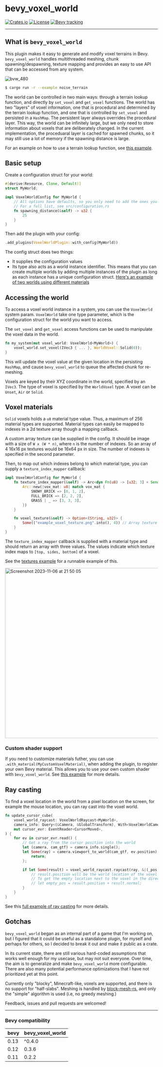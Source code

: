 # bevy_voxel_world

[![Crates.io](https://img.shields.io/crates/v/bevy_voxel_world.svg)](https://crates.io/crates/bevy_voxel_world)
[![License](https://img.shields.io/badge/license-MIT%2FApache-blue.svg)](https://github.com/bevyengine/bevy#license)
[![Bevy tracking](https://img.shields.io/badge/Bevy%20tracking-released%20version-lightblue)](https://github.com/bevyengine/bevy/blob/main/docs/plugins_guidelines.md#main-branch-tracking)

---

## What is `bevy_voxel_world`

This plugin makes it easy to generate and modify voxel terrains in Bevy. `bevy_voxel_world` handles multithreaded meshing, chunk spawning/despawning, texture mapping and provides an easy to use API that can be accessed from any system.

![bvw_480](https://github.com/splashdust/bevy_voxel_world/assets/428824/98d25cd1-0a6c-4618-b0de-0e16ca5af636)

```bash
$ cargo run -r --example noise_terrain
```

The world can be controlled in two main ways: through a terrain lookup function, and directly by `set_voxel` and `get_voxel` functions. The world has two "layers" of voxel information, one that is procedural and determined by the terrain lookup function, and one that is controlled by `set_voxel` and persisted in a `HashMap`. The persistent layer always overrides the procedural layer. This way, the world can be infinitely large, but we only need to store information about voxels that are deliberately changed. In the current implementation, the proceduaral layer is cached for spawned chunks, so it may still use a lot of memory if the spawning distance is large.

For an example on how to use a terrain lookup function, see [this example](https://github.com/splashdust/bevy_voxel_world/blob/main/examples/noise_terrain.rs).

## Basic setup

Create a configuration struct for your world:

```rust
#[derive(Resource, Clone, Default)]
struct MyWorld;

impl VoxelWorldConfig for MyWorld {
    // All options have defaults, so you only need to add the ones you want to modify.
    // For a full list, see src/configuration.rs
    fn spawning_distance(&self) -> u32 {
        25
    }
}
```

Then add the plugin with your config:

```rust
.add_plugins(VoxelWorldPlugin::with_config(MyWorld))
```

The config struct does two things:

- It supplies the configuration values
- Its type also acts as a world instance identifier. This means that you can create multiple worlds by adding multiple instances of the plugin as long as each instance has a unique configuration struct. [Here's an example of two worlds using different materials](https://github.com/splashdust/bevy_voxel_world/blob/main/examples/multiple_worlds.rs)

## Accessing the world

To access a voxel world instance in a system, you can use the `VoxelWorld` system param. `VoxelWorld` take one type parameter, which is the configuration struct for the world you want to access.

The `set_voxel` and `get_voxel` access functions can be used to manipulate the voxel data in the world.

```rust
fn my_system(mut voxel_world: VoxelWorld<MyWorld>) {
    voxel_world.set_voxel(IVec3 { ... }, WorldVoxel::Solid(0));
}
```

This will update the voxel value at the given location in the persisting `HashMap`, and cause `bevy_voxel_world` to queue the affected chunk for re-meshing.

Voxels are keyed by their XYZ coordinate in the world, specified by an `IVec3`. The type of voxel is specified by the `WorldVoxel` type. A voxel can be `Unset`, `Air` or `Solid`.

## Voxel materials

`Solid` voxels holds a `u8` material type value. Thus, a maximum of 256 material types are supported. Material types can easily be mapped to indexes in a 2d texture array though a mapping callback.

A custom array texture can be supplied in the config. It should be image with a size of `W x (W * n)`, where `n` is the number of indexes. So an array of 4 16x16 px textures would be 16x64 px in size. The number of indexes is specified in the second parameter.

Then, to map out which indexes belong to which material type, you can supply a `texture_index_mapper` callback:

```rust
impl VoxelWorldConfig for MyWorld {
    fn texture_index_mapper(&self) -> Arc<dyn Fn(u8) -> [u32; 3] + Send + Sync> {
        Arc::new(|vox_mat: u8| match vox_mat {
            SNOWY_BRICK => [0, 1, 2],
            FULL_BRICK => [2, 2, 2],
            GRASS | _ => [3, 3, 3],
        })
    }

    fn voxel_texture(&self) -> Option<(String, u32)> {
        Some(("example_voxel_texture.png".into(), 4)) // Array texture with 4 indexes
    }
}
```

The `texture_index_mapper` callback is supplied with a material type and should return an array with three values. The values indicate which texture index maps to `[top, sides, bottom]` of a voxel.

See the [textures example](https://github.com/splashdust/bevy_voxel_world/blob/main/examples/textures.rs) for a runnable example of this.

<img width="558" alt="Screenshot 2023-11-06 at 21 50 05" src="https://github.com/splashdust/bevy_voxel_world/assets/428824/382fdcf7-9d70-4432-b2ba-18479d34346f">

### Custom shader support

If you need to customize materials futher, you can use `.with_material(MyCustomVoxelMaterial)`, when adding the plugin, to register your own Bevy material. This allows you to use your own custom shader with `bevy_voxel_world`. See [this example](https://github.com/splashdust/bevy_voxel_world/blob/main/examples/custom_material.rs) for more details.

## Ray casting

To find a voxel location in the world from a pixel location on the screen, for example the mouse location, you can ray cast into the voxel world.

```rust
fn update_cursor_cube(
    voxel_world_raycast: VoxelWorldRaycast<MyWorld>,
    camera_info: Query<(&Camera, &GlobalTransform), With<VoxelWorldCamera>>,
    mut cursor_evr: EventReader<CursorMoved>,
) {
    for ev in cursor_evr.read() {
        // Get a ray from the cursor position into the world
        let (camera, cam_gtf) = camera_info.single();
        let Some(ray) = camera.viewport_to_world(cam_gtf, ev.position) else {
            return;
        };

        if let Some(result) = voxel_world_raycast.raycast(ray, &|(_pos, _vox)| true) {
            // result.position will be the world location of the voxel as a Vec3
            // To get the empty location next to the voxel in the direction of the surface where the ray intersected you can use result.normal:
            // let empty_pos = result.position + result.normal;
        }
    }
}
```

See this [full example of ray casting](https://github.com/splashdust/bevy_voxel_world/blob/main/examples/ray_cast.rs) for more details.

## Gotchas

`bevy_voxel_world` began as an internal part of a game that I'm working on, but I figured that it could be useful as a standalone plugin, for myself and perhaps for others, so I decided to break it out and make it public as a crate.

In its current state, there are still various hard-coded assumptions that works well enough for my usecase, but may not suit everyone. Over time, the aim is to generalize and make `bevy_voxel_world` more configurable. There are also many potential performance optimizations that I have not prioritized yet at this point.

Currently only "blocky", Minecraft-like, voxels are supported, and there is no support for "half-slabs". Meshing is handled by [block-mesh-rs](https://github.com/bonsairobo/block-mesh-rs), and only the "simple" algorithm is used (i.e, no greedy meshing.)

Feedback, issues and pull requests are welcomed!

---

### Bevy compatibility

| bevy | bevy_voxel_world |
| ---- | ---------------- |
| 0.13 | ^0.4.0           |
| 0.12 | 0.3.6            |
| 0.11 | 0.2.2            |
